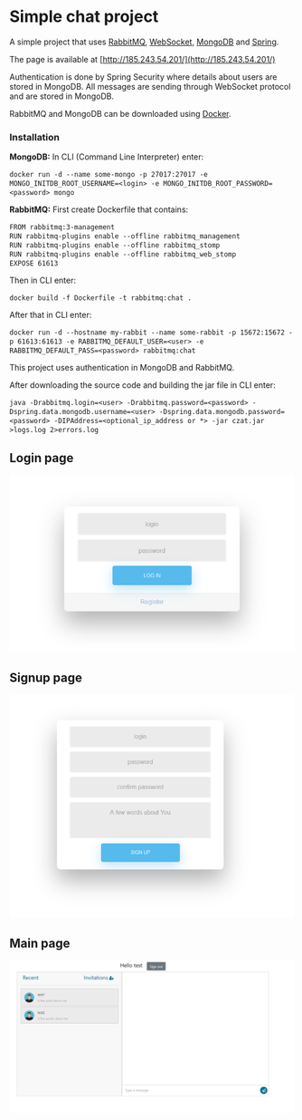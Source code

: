 # Simple chat project
A simple project that uses [RabbitMQ](https://www.rabbitmq.com/), [WebSocket](https://en.wikipedia.org/wiki/WebSocket), [MongoDB](https://www.mongodb.com/) and [Spring](https://spring.io/).

The page is available at [http://185.243.54.201/](http://185.243.54.201/)

Authentication is done by Spring Security where details about users are stored in MongoDB. All messages are sending through WebSocket protocol and are stored in MongoDB.
 
RabbitMQ and MongoDB can be downloaded using [Docker](https://www.docker.com/).
 
### Installation

**MongoDB:** In CLI (Command Line Interpreter) enter:
```
docker run -d --name some-mongo -p 27017:27017 -e MONGO_INITDB_ROOT_USERNAME=<login> -e MONGO_INITDB_ROOT_PASSWORD=<password> mongo
```

**RabbitMQ:** First create Dockerfile that contains:
```
FROM rabbitmq:3-management
RUN rabbitmq-plugins enable --offline rabbitmq_management
RUN rabbitmq-plugins enable --offline rabbitmq_stomp
RUN rabbitmq-plugins enable --offline rabbitmq_web_stomp
EXPOSE 61613
```
Then in CLI enter: 
```
docker build -f Dockerfile -t rabbitmq:chat .
```

After that in CLI enter: 
```
docker run -d --hostname my-rabbit --name some-rabbit -p 15672:15672 -p 61613:61613 -e RABBITMQ_DEFAULT_USER=<user> -e RABBITMQ_DEFAULT_PASS=<password> rabbitmq:chat
```

This project uses authentication in MongoDB and RabbitMQ. 

After downloading the source code and building the jar file in CLI enter: 
```
java -Drabbitmq.login=<user> -Drabbitmq.password=<password> -Dspring.data.mongodb.username=<user> -Dspring.data.mongodb.password=<password> -DIPAddress=<optional_ip_address or *> -jar czat.jar >logs.log 2>errors.log
```

## Login page

<p align="center"> 
<img src="https://github.com/mateuszgrzelak/pogaduszki/blob/master/github_images/login.png">
</p>

## Signup page

<p align="center"> 
<img src="https://github.com/mateuszgrzelak/pogaduszki/blob/master/github_images/register.png">
</p>

## Main page

<p align="center"> 
<img src="https://github.com/mateuszgrzelak/pogaduszki/blob/master/github_images/main.png">
</p>

